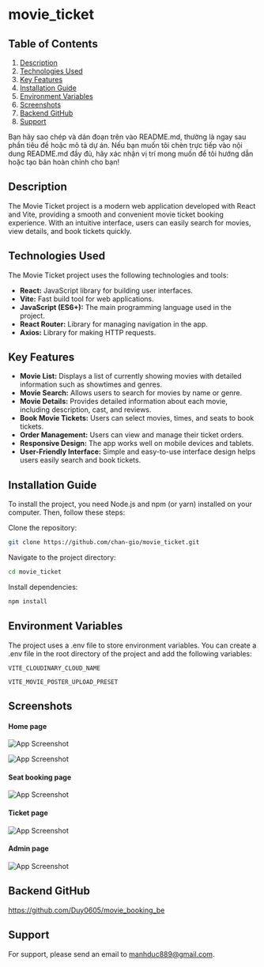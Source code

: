 # movie_ticket

## Table of Contents

1. [Description](#description)
2. [Technologies Used](#technologies-used)
3. [Key Features](#key-features)
4. [Installation Guide](#installation-guide)
5. [Environment Variables](#environment-variables)
6. [Screenshots](#screenshots)
7. [Backend GitHub](#backend-github)
8. [Support](#support)

Bạn hãy sao chép và dán đoạn trên vào README.md, thường là ngay sau phần tiêu đề hoặc mô tả dự án. Nếu bạn muốn tôi chèn trực tiếp vào nội dung README.md đầy đủ, hãy xác nhận vị trí mong muốn để tôi hướng dẫn hoặc tạo bản hoàn chỉnh cho bạn!

## Description

The Movie Ticket project is a modern web application developed with React and Vite, providing a smooth and convenient movie ticket booking experience. With an intuitive interface, users can easily search for movies, view details, and book tickets quickly.

## Technologies Used

The Movie Ticket project uses the following technologies and tools:
- **React:** JavaScript library for building user interfaces.
- **Vite:** Fast build tool for web applications.
- **JavaScript (ES6+):** The main programming language used in the project.
- **React Router:** Library for managing navigation in the app.
- **Axios:** Library for making HTTP requests.

## Key Features

- **Movie List:** Displays a list of currently showing movies with detailed information such as showtimes and genres.
- **Movie Search:** Allows users to search for movies by name or genre.
- **Movie Details:** Provides detailed information about each movie, including description, cast, and reviews.
- **Book Movie Tickets:** Users can select movies, times, and seats to book tickets.
- **Order Management:** Users can view and manage their ticket orders.
- **Responsive Design:** The app works well on mobile devices and tablets.
- **User-Friendly Interface:** Simple and easy-to-use interface design helps users easily search and book tickets.

## Installation Guide

To install the project, you need Node.js and npm (or yarn) installed on your computer. Then, follow these steps:

Clone the repository:
```bash
git clone https://github.com/chan-gio/movie_ticket.git
```

Navigate to the project directory:
```bash
cd movie_ticket
```

Install dependencies:
```bash
npm install
```

## Environment Variables

The project uses a .env file to store environment variables. You can create a .env file in the root directory of the project and add the following variables:

`VITE_CLOUDINARY_CLOUD_NAME`

`VITE_MOVIE_POSTER_UPLOAD_PRESET`

## Screenshots

#### Home page
![App Screenshot](https://res.cloudinary.com/dkjwrhxm6/image/upload/v1749485873/z6688996731289_c140281d434e488fbbfc369b157e7627_mc083m.jpg)

![App Screenshot](https://res.cloudinary.com/dkjwrhxm6/image/upload/v1749485873/z6688996731292_1abebab18026b839c9f78fc96a1cdd0e_xvpx6a.jpg)

#### Seat booking page
![App Screenshot](https://res.cloudinary.com/dkjwrhxm6/image/upload/v1749485872/z6688996731290_02434f305cfbd13149c2aa4a729b812c_mqs2ox.jpg)

#### Ticket page
![App Screenshot](https://res.cloudinary.com/dkjwrhxm6/image/upload/v1749485873/z6688996731268_a3baefd63e1c6b0ba48ac529e69d20b8_vqqpt9.jpg)

#### Admin page
![App Screenshot](https://res.cloudinary.com/dkjwrhxm6/image/upload/v1749485873/z6688996731291_c790992e6bc0f6b44f24a60fabbde406_b37dsf.jpg)

## Backend GitHub

https://github.com/Duy0605/movie_booking_be

## Support

For support, please send an email to manhduc889@gmail.com.
